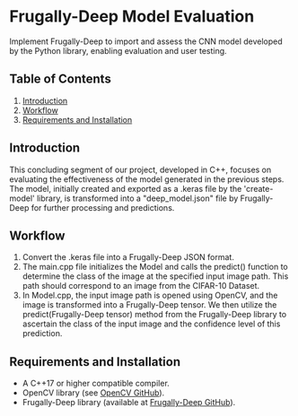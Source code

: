 # Frugally-Deep Model Evaluation
Implement Frugally-Deep to import and assess the CNN model developed by the Python library, enabling evaluation and user testing.
## Table of Contents
1. [Introduction](#introduction)
2. [Workflow](#workflow)
3. [Requirements and Installation](#requirements-and-installation)

## Introduction <a name="introduction"></a>
This concluding segment of our project, developed in C++, focuses on evaluating the effectiveness of the model generated in the previous steps. The model, initially created and exported as a .keras file by the 'create-model' library, is transformed into a "deep_model.json" file by Frugally-Deep for further processing and predictions.

## Workflow <a name="workflow"></a>
1. Convert the .keras file into a Frugally-Deep JSON format.
2. The main.cpp file initializes the Model and calls the predict() function to determine the class of the image at the specified input image path. This path should correspond to an image from the CIFAR-10 Dataset.
3. In Model.cpp, the input image path is opened using OpenCV, and the image is transformed into a Frugally-Deep tensor. We then utilize the predict(Frugally-Deep tensor) method from the Frugally-Deep library to ascertain the class of the input image and the confidence level of this prediction.

## Requirements and Installation <a name="requirements-and-installation"></a>
- A C++17 or higher compatible compiler.
- OpenCV library (see [OpenCV GitHub](https://github.com/opencv/opencv)).
- Frugally-Deep library (available at [Frugally-Deep GitHub](https://github.com/Dobiasd/frugally-deep)).
